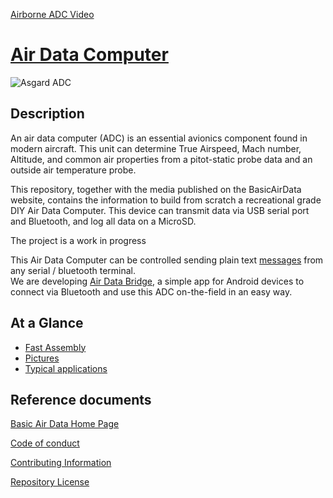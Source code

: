 [Airborne ADC Video](http://www.basicairdata.eu/projects/skyeye/review-diy-air-data-computer-asgard-and-pitot-static-on-skyeye-rc-model/)
# [Air Data Computer](https://github.com/BasicAirData/AirDataComputer/wiki)
![Asgard ADC](http://www.basicairdata.eu/wp-content/uploads/sites/1/nggallery/adc-asgard-build-2/IMGP5610.JPG)

## Description
An air data computer (ADC) is an essential avionics component found in modern aircraft. This unit can determine True Airspeed, Mach number, Altitude, and common air properties from a pitot-static probe data and an outside air temperature probe.

This repository, together with the media published on the BasicAirData website, contains the information to build from scratch a recreational grade DIY Air Data Computer. This device can transmit data via USB serial port and Bluetooth, and log all data on a MicroSD.

The project is a work in progress

This Air Data Computer can be controlled sending plain text [messages](https://github.com/BasicAirData/AirDataComputer/tree/master/Software/Documentation/ADC%20Common%20Message%20Set) from any serial / bluetooth terminal.<br>
We are developing [Air Data Bridge](https://github.com/BasicAirData/AirDataBridge), a simple app for Android devices to connect via Bluetooth and use this ADC on-the-field in an easy way.


## At a Glance
* [Fast Assembly](https://www.basicairdata.eu/projects/airdatacomputer/asgard-adc/assembly-adc-asgard/)
* [Pictures](http://www.basicairdata.eu/projects/airdatacomputer/asgard-adc/adc-asgard-pictures/)
* [Typical applications](http://www.basicairdata.eu/projects/air-data-systems/air-data-systems-applications/)

## Reference documents

[Basic Air Data Home Page](https://www.basicairdata.eu)

[Code of conduct](CODE_OF_CONDUCT.md)

[Contributing Information](CONTRIBUTING.md)

[Repository License](LICENSE)
